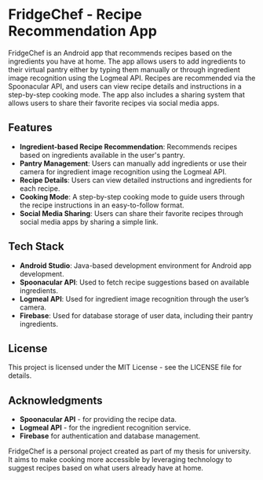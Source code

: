 # FridgeChef - Recipe Recommendation App

FridgeChef is an Android app that recommends recipes based on the ingredients you have at home. The app allows users to add ingredients to their virtual pantry either by typing them manually or through ingredient image recognition using the Logmeal API. Recipes are recommended via the Spoonacular API, and users can view recipe details and instructions in a step-by-step cooking mode. The app also includes a sharing system that allows users to share their favorite recipes via social media apps.

## Features

- **Ingredient-based Recipe Recommendation**: Recommends recipes based on ingredients available in the user's pantry.
- **Pantry Management**: Users can manually add ingredients or use their camera for ingredient image recognition using the Logmeal API.
- **Recipe Details**: Users can view detailed instructions and ingredients for each recipe.
- **Cooking Mode**: A step-by-step cooking mode to guide users through the recipe instructions in an easy-to-follow format.
- **Social Media Sharing**: Users can share their favorite recipes through social media apps by sharing a simple link.

## Tech Stack

- **Android Studio**: Java-based development environment for Android app development.
- **Spoonacular API**: Used to fetch recipe suggestions based on available ingredients.
- **Logmeal API**: Used for ingredient image recognition through the user’s camera.
- **Firebase**: Used for database storage of user data, including their pantry ingredients.

## License

This project is licensed under the MIT License - see the LICENSE file for details.

## Acknowledgments

- **Spoonacular API** - for providing the recipe data.
- **Logmeal API** - for the ingredient recognition service.
- **Firebase** for authentication and database management.

FridgeChef is a personal project created as part of my thesis for university. It aims to make cooking more accessible by leveraging technology to suggest recipes based on what users already have at home.
